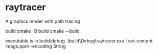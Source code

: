 # raytracer

A graphics render with path tracing

build
cmake -B build
cmake --build

executable is in build/debug
.\build\Debug\raytracer.exe | set-content image.ppm -encoding String
